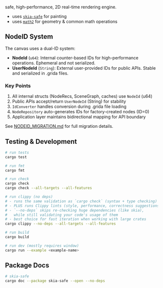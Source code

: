 safe, high-performance, 2D real-time rendering engine.

- uses [`skia-safe`](https://rust-skia.github.io/doc/skia_safe/) for painting
- uses [`math2`](../math2/README.md) for geometry & common math operations

## NodeID System

The canvas uses a dual-ID system:

- **NodeId** (`u64`): Internal counter-based IDs for high-performance operations. Ephemeral and not serialized.
- **UserNodeId** (`String`): External user-provided IDs for public APIs. Stable and serialized in .grida files.

### Key Points

1. All internal structs (NodeRecs, SceneGraph, caches) use `NodeId` (u64)
2. Public APIs accept/return `UserNodeId` (String) for stability
3. `IdConverter` handles conversion during .grida file loading
4. `NodeRepository` auto-generates IDs for factory-created nodes (ID=0)
5. Application layer maintains bidirectional mapping for API boundary

See [NODEID_MIGRATION.md](./NODEID_MIGRATION.md) for full migration details.

## Testing & Development

```sh
# run tests
cargo test

# run fmt
cargo fmt

# run check
cargo check
cargo check --all-targets --all-features

# run clippy (no deps)
# - runs the same validation as `cargo check` (syntax + type checking)
# - PLUS runs Clippy lints (style, performance, correctness suggestions)
# - `--no-deps` skips re-checking huge dependencies (like skia),
#   while still validating your code's usage of them
# - best choice for fast iteration when working with large crates
cargo clippy --no-deps --all-targets --all-features

# run build
cargo build

# run dev (mostly requires window)
cargo run --example <example-name>
```

## Package Docs

```sh
# skia-safe
cargo doc --package skia-safe --open --no-deps
```
